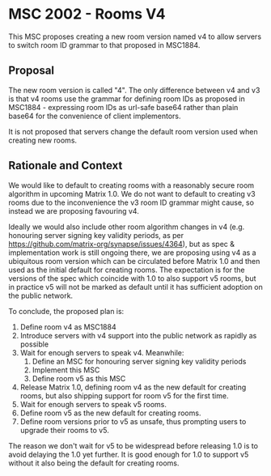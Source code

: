# MSC 2002 - Rooms V4

This MSC proposes creating a new room version named v4 to allow servers to switch
room ID grammar to that proposed in MSC1884.

## Proposal

The new room version is called "4". The only difference between v4 and v3 is
that v4 rooms use the grammar for defining room IDs as proposed in MSC1884 -
expressing room IDs as url-safe base64 rather than plain base64 for the
convenience of client implementors.

It is not proposed that servers change the default room version used when
creating new rooms.

## Rationale and Context

We would like to default to creating rooms with a reasonably secure room
algorithm in upcoming Matrix 1.0.  We do not want to default to creating v3
rooms due to the inconvenience the v3 room ID grammar might cause, so instead
we are proposing favouring v4.

Ideally we would also include other room algorithm changes in v4 (e.g. honouring
server signing key validity periods, as per
https://github.com/matrix-org/synapse/issues/4364), but as spec & implementation
work is still ongoing there, we are proposing using v4 as a ubiquitous room
version which can be circulated before Matrix 1.0 and then used as the initial default
for creating rooms.  The expectation is for the versions of the spec which coincide
with 1.0 to also support v5 rooms, but in practice v5 will not be marked as default
until it has sufficient adoption on the public network.

To conclude, the proposed plan is:
 1. Define room v4 as MSC1884
 2. Introduce servers with v4 support into the public network as rapidly as possible
 3. Wait for enough servers to speak v4.  Meanwhile:
    1. Define an MSC for honouring server signing key validity periods
    2. Implement this MSC
    3. Define room v5 as this MSC
 4. Release Matrix 1.0, defining room v4 as the new default for creating rooms,
    but also shipping support for room v5 for the first time.
 5. Wait for enough servers to speak v5 rooms.
 6. Define room v5 as the new default for creating rooms.
 7. Define room versions prior to v5 as unsafe, thus prompting users to upgrade their
    rooms to v5.

The reason we don't wait for v5 to be widespread before releasing 1.0 is to avoid
delaying the 1.0 yet further.  It is good enough for 1.0 to support v5 without it
also being the default for creating rooms.